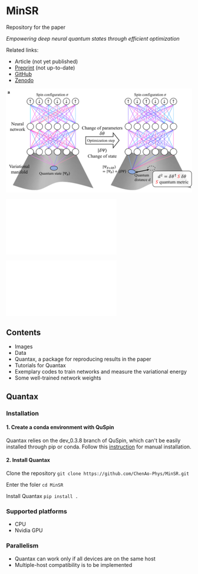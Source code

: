 # MinSR
Repository for the paper

_Empowering deep neural quantum states through efficient optimization_

Related links:
- Article (not yet published)
- [Preprint](https://arxiv.org/abs/2302.01941) (not up-to-date)
- [GitHub](https://github.com/ChenAo-Phys/MinSR)
- [Zenodo](https://zenodo.org/doi/10.5281/zenodo.7657551)

<img width="600" alt="geometry" src="https://github.com/ChenAo-Phys/MinSR/blob/main/images/geometry_Fig1a.pdf">

![images](/images/geometry_Fig1a.pdf)

![matrix](/images/matrix_Fig1b.pdf)


## Contents

- Images
- Data
- Quantax, a package for reproducing results in the paper
- Tutorials for Quantax
- Exemplary codes to train networks and measure the variational energy
- Some well-trained network weights

## Quantax

### Installation

#### 1. Create a conda environment with QuSpin
Quantax relies on the dev_0.3.8 branch of QuSpin, which can't be easily installed
through pip or conda. Follow this [instruction](https://github.com/QuSpin/QuSpin/discussions/665) for manual installation.

#### 2. Install Quantax
Clone the repository `git clone https://github.com/ChenAo-Phys/MinSR.git`

Enter the foler `cd MinSR`

Install Quantax `pip install .`


### Supported platforms
- CPU
- Nvidia GPU


### Parallelism
- Quantax can work only if all devices are on the same host
- Multiple-host compatibility is to be implemented
